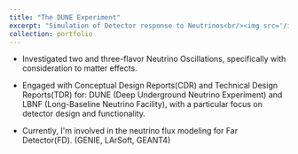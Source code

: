 ```yaml
---
title: "The DUNE Experiment"
excerpt: "Simulation of Detector response to Neutrinos<br/><img src='/images/Neutrino_Oscillations.png'>"
collection: portfolio
---
```


- Investigated two and three-flavor Neutrino Oscillations, specifically with consideration to matter effects.

- Engaged with Conceptual Design Reports(CDR) and Technical Design Reports(TDR) for: DUNE (Deep Underground Neutrino Experiment) and LBNF (Long-Baseline Neutrino Facility), with a particular focus on detector design and functionality.

- Currently, I'm involved in the neutrino flux modeling for Far Detector(FD). (GENIE, LArSoft, GEANT4)
